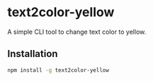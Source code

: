 # text2color-yellow

A simple CLI tool to change text color to yellow.

## Installation

```bash
npm install -g text2color-yellow
